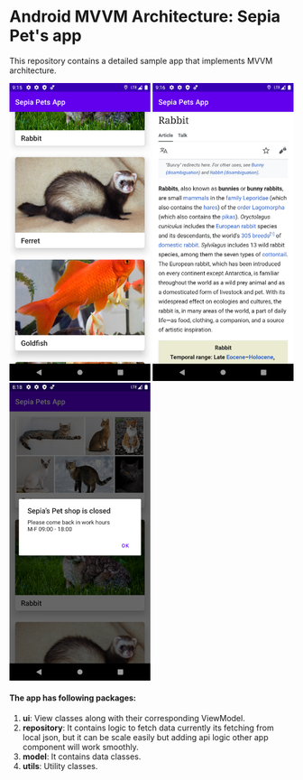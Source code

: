 # Android MVVM Architecture: Sepia Pet's app

This repository contains a detailed sample app that implements MVVM architecture.
<p float="left">
  <img src="screenshots/home.png" width="250" />
  <img src="screenshots/detail.png" width="250" /> 
  <img src="screenshots/error.png" width="250" />
</p>

#### The app has following packages:
1. **ui**: View classes along with their corresponding ViewModel.
2. **repository**: It contains logic to fetch data currently its fetching from local json, but it can be scale easily but adding api logic other app component will work smoothly.
3. **model**: It contains data classes.
4. **utils**: Utility classes.

